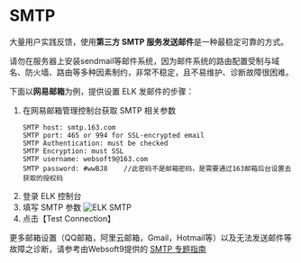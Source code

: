 # SMTP

大量用户实践反馈，使用**第三方 SMTP 服务发送邮件**是一种最稳定可靠的方式。  

请勿在服务器上安装sendmail等邮件系统，因为邮件系统的路由配置受制与域名、防火墙、路由等多种因素制约，非常不稳定，且不易维护、诊断故障很困难。

下面以**网易邮箱**为例，提供设置 ELK 发邮件的步骤：

1. 在网易邮箱管理控制台获取 SMTP 相关参数
   ```
   SMTP host: smtp.163.com
   SMTP port: 465 or 994 for SSL-encrypted email
   SMTP Authentication: must be checked
   SMTP Encryption: must SSL
   SMTP username: websoft9@163.com
   SMTP password: #wwBJ8    //此密码不是邮箱密码，是需要通过163邮箱后台设置去获取的授权码
   ```
2. 登录 ELK 控制台
3. 填写 SMTP 参数
![ELK SMTP](https://libs.websoft9.com/Websoft9/DocsPicture/en/metabase/metabase-smtp-websoft9.png)
4. 点击【Test Connection】

更多邮箱设置（QQ邮箱，阿里云邮箱，Gmail，Hotmail等）以及无法发送邮件等故障之诊断，请参考由Websoft9提供的 [SMTP 专题指南](https://support.websoft9.com/docs/faq/zh/tech-smtp.html)
